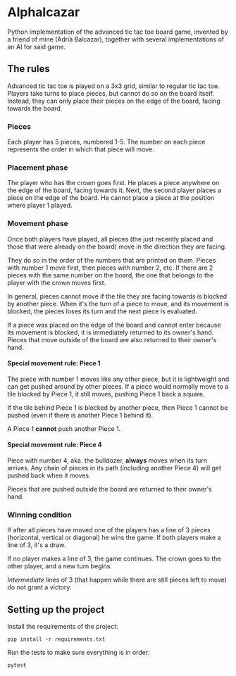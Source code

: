 # Alphalcazar

Python implementation of the advanced tic tac toe board game, invented by a friend of mine (Adrià Balcazar), together with several implementations of an AI for said game.

## The rules

Advanced tic tac toe is played on a 3x3 grid, similar to regular tic tac toe. Players take turns to place pieces, but cannot do so on the board itself. Instead, they can only place their pieces on the edge of the board, facing towards the board.

### Pieces

Each player has 5 pieces, numbered 1-5. The number on each piece represents the order in which that piece will move.

### Placement phase

The player who has the crown goes first. He places a piece anywhere on the edge of the board, facing towards it. Next, the second player places a piece on the edge of the board. He cannot place a piece at the position where player 1 played.

### Movement phase

Once both players have played, all pieces (the just recently placed and those that were already on the board) move in the direction they are facing.

They do so in the order of the numbers that are printed on them. Pieces with number 1 move first, then pieces with number 2, etc. If there are 2 pieces with the same number on the board, the one that belongs to the player with the crown moves first.

In general, pieces cannot move if the tile they are facing towards is blocked by another piece. When it's the turn of a piece to move, and its movement is blocked, the pieces loses its turn and the next piece is evaluated.

If a piece was placed on the edge of the board and cannot enter because its movement is blocked, it is immediately returned to its owner's hand. Pieces that move outside of the board are also returned to their owner's hand.

#### Special movement rule: Piece 1

The piece with number 1 moves like any other piece, but it is lightweight and can get pushed around by other pieces. If a piece would normally move to a tile blocked by Piece 1, it still moves, pushing Piece 1 back a square.

If the tile behind Piece 1 is blocked by another piece, then Piece 1 cannot be pushed (even if there is another Piece 1 behind it).

A Piece 1 **cannot** push another Piece 1.

#### Special movement rule: Piece 4

Piece with number 4, aka. the bulldozer, **always** moves when its turn arrives. Any chain of pieces in its path (including another Piece 4) will get pushed back when it moves.

Pieces that are pushed outside the board are returned to their owner's hand.

### Winning condition

If after all pieces have moved one of the players has a line of 3 pieces (horizontal, vertical or diagonal) he wins the game. If both players make a line of 3, it's a draw.

If no player makes a line of 3, the game continues. The crown goes to the other player, and a new turn begins.

_Intermediate_ lines of 3 (that happen while there are still pieces left to move) do not grant a victory.


## Setting up the project

Install the requirements of the project:

`pip install -r requirements.txt`

Run the tests to make sure everything is in order:

`pytest`
